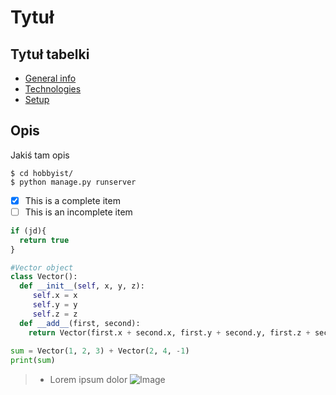 # Tytuł

## Tytuł tabelki
* [General info](#general-info)
* [Technologies](#technologies)
* [Setup](#setup)

## Opis
Jakiś tam opis

```
$ cd hobbyist/
$ python manage.py runserver
```

- [x] This is a complete item
- [ ] This is an incomplete item

```javascript
if (jd){
  return true
}
```

```python
#Vector object
class Vector():
  def __init__(self, x, y, z):
     self.x = x
     self.y = y
     self.z = z
  def __add__(first, second):
    return Vector(first.x + second.x, first.y + second.y, first.z + second.z)
    
sum = Vector(1, 2, 3) + Vector(2, 4, -1)
print(sum)
```

> - Lorem ipsum dolor
![Image](https://bartek2.pythonanywhere.com/static/img/logo.png)
